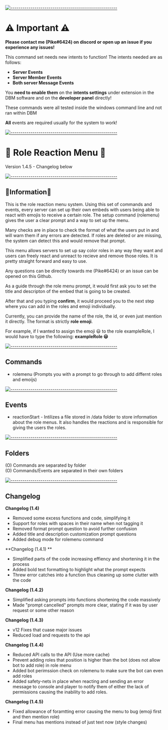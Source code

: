 [![-----------------------------------------------------](https://raw.githubusercontent.com/andreasbm/readme/master/assets/lines/aqua.png)](#Important)
# ⚠️ Important ⚠️
**Please contact me (Pike#6424) on discord or open up an issue if you experience any issues!**
  
This command set needs new intents to function!
The intents needed are as follows:
- **Server Events**  
- **Server Member Events**   
- **Both server Message Events** 

You **need to enable them** on the **intents settings** under extension in the DBM software and on the **developer panel** directly!
  
These commands were all tested inside the windows command line and not ran within DBM  

**All** events are required usually for the system to work!
  
[![-----------------------------------------------------](https://raw.githubusercontent.com/andreasbm/readme/master/assets/lines/aqua.png)](#Important)
# 📇  Role Reaction Menu 📇
Version 1.4.5 - Changelog below
  
[![-----------------------------------------------------](https://raw.githubusercontent.com/andreasbm/readme/master/assets/lines/aqua.png)](#Important)
  
## 📝Information📝
This is the role reaction menu system. Using this set of commands and events, every server can set up their own embeds with users being able to react with emojis to receive a certain role. The setup command (rolemenu) gives the user a clear prompt and a way to set up the menu. 

Many checks are in place to check the format of what the users put in and will warn them if any errors are detected. If roles are deleted or are missing, the system can detect this and would remove that prompt.

This menu allows servers to set up say color roles in any way they want and users can freely react and unreact to recieve and remove those roles. It is pretty straight forward and easy to use.

Any questions can be directly towards me (Pike#6424) or an issue can be opened on this Github.

As a guide through the role menu prompt, it would first ask you to set the title and descripton of the embed that is going to be created.

After that and you typing **confirm**, it would proceed you to the next step where you can add in the roles and emoji individually.

Currently, you can provide the name of the role, the id, or even just mention it directly. The format is strictly **role emoji**.

For example, if I wanted to assign the emoji 😃 to the role exampleRole, I would have to type the following:
**exampleRole 😃**
  
[![-----------------------------------------------------](https://raw.githubusercontent.com/andreasbm/readme/master/assets/lines/aqua.png)](#Important)
  
## Commands
- rolemenu (Prompts you with a prompt to go through to add differnt roles and emoijs)
  
[![-----------------------------------------------------](https://raw.githubusercontent.com/andreasbm/readme/master/assets/lines/aqua.png)](#Important)
  
## Events
- reactionStart - Intilizes a file stored in /data folder to store information about the role menus. It also handles the reactions and is responsible for giving the users the roles.
  
[![-----------------------------------------------------](https://raw.githubusercontent.com/andreasbm/readme/master/assets/lines/aqua.png)](#Important)
  
## Folders
(O) Commands are separated by folder  
(O) Commands/Events are separated in their own folders
  
[![-----------------------------------------------------](https://raw.githubusercontent.com/andreasbm/readme/master/assets/lines/aqua.png)](#Important)
  
## Changelog
**Changelog (1.4)**
- Removed some excess functions and code, simplifying it  
- Support for roles with spaces in their name when not tagging it  
- Removed format prompt question to avoid further confusion  
- Added title and description customization prompt questions  
- Added debug mode for rolemenu command  
  
**Changelog (1.4.1)  **
- Simplified parts of the code increasing effiency and shortening it in the process  
- Added bold text formatting to highlight what the prompt expects  
- Threw error catches into a function thus cleaning up some clutter with the code    
   
**Changelog (1.4.2)**
- Simplified asking prompts into functions shortening the code massively
- Made "prompt cancelled" prompts more clear, stating if it was by user request or some other reason  
   
**Changelog (1.4.3)**  
- v12 Fixes that cuase major issues  
- Reduced load and requests to the api  
  
**Changelog (1.4.4)**
- Reduced API calls to the API (Use more cache) 
- Prevent adding roles that position is higher than the bot (does not allow bot to add role) in role menu  
- Added bot perimssion check on rolemenu to make sure the bot can even add roles  
- Added safety-nets in place when reacting and sending an error message to console and player to notify them of either the lack of permissions causing the inability to add roles.  

**Changelog (1.4.5)**
- Fixed allowance of foramtting error causing the menu to bug (emoji first and then mention role)  
- Final menu has mentions instead of just text now (style changes)  
